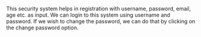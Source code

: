  This security system helps in registration with username, password, email, age etc. as input. We can login to this system using username and password.
 If we wish to change the password, we can do that by clicking on the change password option.
